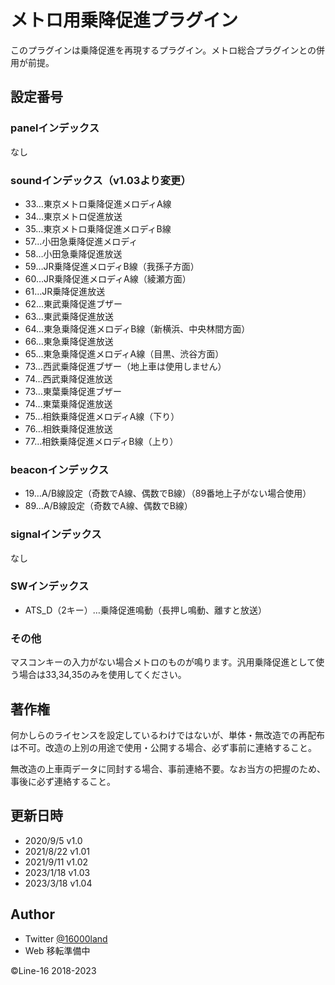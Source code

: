# メトロ用乗降促進プラグイン
このプラグインは乗降促進を再現するプラグイン。メトロ総合プラグインとの併用が前提。

## 設定番号
### panelインデックス
なし

### soundインデックス（v1.03より変更）
- 33…東京メトロ乗降促進メロディA線
- 34…東京メトロ促進放送
- 35…東京メトロ乗降促進メロディB線
- 57…小田急乗降促進メロディ
- 58…小田急乗降促進放送
- 59…JR乗降促進メロディB線（我孫子方面）
- 60…JR乗降促進メロディA線（綾瀬方面）
- 61…JR乗降促進放送
- 62…東武乗降促進ブザー
- 63…東武乗降促進放送
- 64…東急乗降促進メロディB線（新横浜、中央林間方面）
- 66…東急乗降促進放送
- 65…東急乗降促進メロディA線（目黒、渋谷方面）
- 73…西武乗降促進ブザー（地上車は使用しません）
- 74…西武乗降促進放送
- 73…東葉乗降促進ブザー
- 74…東葉乗降促進放送
- 75…相鉄乗降促進メロディA線（下り）
- 76…相鉄乗降促進放送
- 77…相鉄乗降促進メロディB線（上り）

### beaconインデックス
- 19…A/B線設定（奇数でA線、偶数でB線）（89番地上子がない場合使用）
- 89…A/B線設定（奇数でA線、偶数でB線）

### signalインデックス
なし

### SWインデックス
- ATS_D（2キー）…乗降促進鳴動（長押し鳴動、離すと放送）

### その他
マスコンキーの入力がない場合メトロのものが鳴ります。汎用乗降促進として使う場合は33,34,35のみを使用してください。

## 著作権
何かしらのライセンスを設定しているわけではないが、単体・無改造での再配布は不可。改造の上別の用途で使用・公開する場合、必ず事前に連絡すること。

無改造の上車両データに同封する場合、事前連絡不要。なお当方の把握のため、事後に必ず連絡すること。

## 更新日時
- 2020/9/5 v1.0
- 2021/8/22 v1.01
- 2021/9/11 v1.02
- 2023/1/18 v1.03
- 2023/3/18 v1.04

## Author
- Twitter [@16000land](https://twitter.com/16000land)
- Web 移転準備中

©Line-16 2018-2023